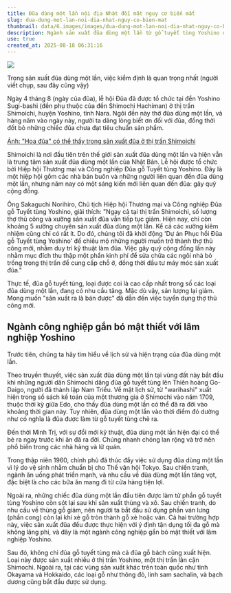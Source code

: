 ```yaml
---
title: Đũa dùng một lần nội địa Nhật đối mặt nguy cơ biến mất
slug: dua-dung-mot-lan-noi-dia-nhat-nguy-co-bien-mat
thumbnail: data/6.images/images/dua-dung-mot-lan-noi-dia-nhat-nguy-co-bien-mat.webp
description: Ngành sản xuất đũa dùng một lần từ gỗ tuyết tùng Yoshino đang suy giảm dù nhu cầu tăng, dẫn đến dự án khôi phục nghề.
use: true
created_at: 2025-08-18 06:31:16
---
```


![](/images/20250818-00138572-wedge-000-1-view.webp)

Trong sản xuất đũa dùng một lần, việc kiểm định là quan trọng nhất (người viết chụp, sau đây cũng vậy)

Ngày 4 tháng 8 (ngày của đũa), lễ hội Đũa đã được tổ chức tại đền Yoshino Sugi-bashi (đền phụ thuộc của đền Shimochi Hachiman) ở thị trấn Shimoichi, huyện Yoshino, tỉnh Nara. Ngôi đền này thờ đũa dùng một lần, và hàng năm vào ngày này, người ta dâng lòng biết ơn đối với đũa, đồng thời đốt bỏ những chiếc đũa chưa đạt tiêu chuẩn sản phẩm.

[Ảnh: "Hoa đũa" có thể thấy trong sản xuất đũa ở thị trấn Shimoichi](https://wedge.ismedia.jp/articles/gallery/38572?utm_source=headlines.yahoo.co.jp&utm_medium=referral&utm_campaign=partnerLink&photo=2)

Shimoichi là nơi đầu tiên trên thế giới sản xuất đũa dùng một lần và hiện vẫn là trung tâm sản xuất đũa dùng một lần của Nhật Bản. Lễ hội được tổ chức bởi Hiệp hội Thương mại và Công nghiệp Đũa gỗ Tuyết tùng Yoshino. Đây là một hiệp hội gồm các nhà bán buôn và những người liên quan đến đũa dùng một lần, nhưng năm nay có một sáng kiến mới liên quan đến đũa: gây quỹ cộng đồng.

Ông Sakaguchi Norihiro, Chủ tịch Hiệp hội Thương mại và Công nghiệp Đũa gỗ Tuyết tùng Yoshino, giải thích: "Ngay cả tại thị trấn Shimoichi, số lượng thợ thủ công và xưởng sản xuất đũa vẫn tiếp tục giảm. Hiện nay, chỉ còn khoảng 5 xưởng chuyên sản xuất đũa dùng một lần. Kể cả các xưởng kiêm nhiệm cũng chỉ có rất ít. Do đó, chúng tôi đã khởi động 'Dự án Phục hồi Đũa gỗ Tuyết tùng Yoshino' để chiêu mộ những người muốn trở thành thợ thủ công mới, nhằm duy trì kỹ thuật làm đũa. Việc gây quỹ cộng đồng lần này nhằm mục đích thu thập một phần kinh phí để sửa chữa các ngôi nhà bỏ trống trong thị trấn để cung cấp chỗ ở, đồng thời đầu tư máy móc sản xuất đũa."

Thực tế, đũa gỗ tuyết tùng, loại được coi là cao cấp nhất trong số các loại đũa dùng một lần, đang có nhu cầu tăng. Mặc dù vậy, sản lượng lại giảm. Mong muốn "sản xuất ra là bán được" đã dẫn đến việc tuyển dụng thợ thủ công mới.

## Ngành công nghiệp gắn bó mật thiết với lâm nghiệp Yoshino

Trước tiên, chúng ta hãy tìm hiểu về lịch sử và hiện trạng của đũa dùng một lần.

Theo truyền thuyết, việc sản xuất đũa dùng một lần tại vùng đất này bắt đầu khi những người dân Shimochi dâng đũa gỗ tuyết tùng lên Thiên hoàng Go-Daigo, người đã thành lập Nam Triều. Về mặt lịch sử, từ "warihashi" xuất hiện trong sổ sách kế toán của một thương gia ở Shimochi vào năm 1709, thuộc thời kỳ giữa Edo, cho thấy đũa dùng một lần có thể đã ra đời vào khoảng thời gian này. Tuy nhiên, đũa dùng một lần vào thời điểm đó dường như có nghĩa là đũa được làm từ gỗ tuyết tùng chẻ ra.

Đến thời Minh Trị, với sự đổi mới kỹ thuật, đũa dùng một lần hiện đại có thể bẻ ra ngay trước khi ăn đã ra đời. Chúng nhanh chóng lan rộng và trở nên phổ biến trong các nhà hàng và lữ quán.

Trong thập niên 1960, chính phủ đã thúc đẩy việc sử dụng đũa dùng một lần vì lý do vệ sinh nhằm chuẩn bị cho Thế vận hội Tokyo. Sau chiến tranh, ngành ăn uống phát triển mạnh, và nhu cầu về đũa dùng một lần tăng vọt, đặc biệt là cho các bữa ăn mang đi từ cửa hàng tiện lợi.

Ngoài ra, những chiếc đũa dùng một lần đầu tiên được làm từ phần gỗ tuyết tùng Yoshino còn sót lại sau khi sản xuất thùng và xô. Sau chiến tranh, do nhu cầu về thùng gỗ giảm, nên người ta bắt đầu sử dụng phần ván lưng (phần cong) còn lại khi xẻ gỗ tròn thành gỗ xẻ hoặc ván. Cả hai trường hợp này, việc sản xuất đũa đều được thực hiện với ý định tận dụng tối đa gỗ mà không lãng phí, và đây là một ngành công nghiệp gắn bó mật thiết với lâm nghiệp Yoshino.

Sau đó, không chỉ đũa gỗ tuyết tùng mà cả đũa gỗ bách cũng xuất hiện. Loại này được sản xuất nhiều ở thị trấn Yoshino, một thị trấn lân cận Shimochi. Ngoài ra, tại các vùng sản xuất khác trên toàn quốc như tỉnh Okayama và Hokkaido, các loại gỗ như thông đỏ, linh sam sachalin, và bạch dương cũng bắt đầu được sử dụng.
